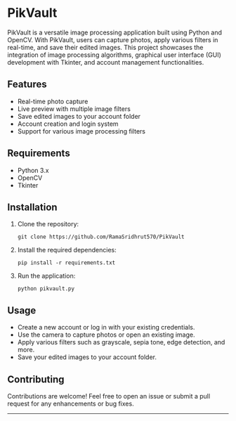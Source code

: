 # PikVault

PikVault is a versatile image processing application built using Python and OpenCV. With PikVault, users can capture photos, apply various filters in real-time, and save their edited images. This project showcases the integration of image processing algorithms, graphical user interface (GUI) development with Tkinter, and account management functionalities.

## Features

- Real-time photo capture
- Live preview with multiple image filters
- Save edited images to your account folder
- Account creation and login system
- Support for various image processing filters

## Requirements

- Python 3.x
- OpenCV
- Tkinter

## Installation

1. Clone the repository:
   ```
   git clone https://github.com/RamaSridhrut570/PikVault
   ```

2. Install the required dependencies:
   ```
   pip install -r requirements.txt
   ```

3. Run the application:
   ```
   python pikvault.py
   ```

## Usage

- Create a new account or log in with your existing credentials.
- Use the camera to capture photos or open an existing image.
- Apply various filters such as grayscale, sepia tone, edge detection, and more.
- Save your edited images to your account folder.

## Contributing

Contributions are welcome! Feel free to open an issue or submit a pull request for any enhancements or bug fixes.



---
